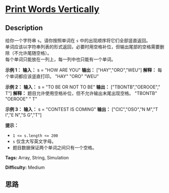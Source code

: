 # [Print Words Vertically][title]

## Description

给你一个字符串 `s`。请你按照单词在 `s` 中的出现顺序将它们全部竖直返回。  
单词应该以字符串列表的形式返回，必要时用空格补位，但输出尾部的空格需要删除（不允许尾随空格）。  
每个单词只能放在一列上，每一列中也只能有一个单词。



**示例 1：**
            **输入：** s = "HOW ARE YOU"    **输出：** ["HAY","ORO","WEU"]    **解释：** 每个单词都应该竖直打印。      "HAY"     "ORO"     "WEU"    

**示例 2：**
            **输入：** s = "TO BE OR NOT TO BE"    **输出：** ["TBONTB","OEROOE","   T"]    **解释：** 题目允许使用空格补位，但不允许输出末尾出现空格。    "TBONTB"    "OEROOE"    "   T"    

**示例 3：**
            **输入：** s = "CONTEST IS COMING"    **输出：** ["CIC","OSO","N M","T I","E N","S G","T"]    



**提示：**

  * `1 <= s.length <= 200`
  * `s` 仅含大写英文字母。
  * 题目数据保证两个单词之间只有一个空格。


**Tags:** Array, String, Simulation

**Difficulty:** Medium

## 思路

[title]: https://leetcode-cn.com/problems/print-words-vertically
